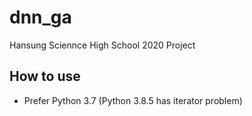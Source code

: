 dnn_ga
=============

Hansung Sciennce High School 2020 Project

## How to use
* Prefer Python 3.7 (Python 3.8.5 has iterator problem)
